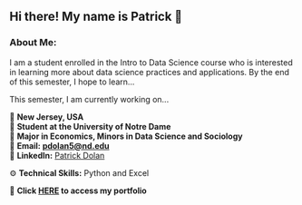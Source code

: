 ## Hi there! My name is Patrick 👋

### About Me: 

  I am a student enrolled in the Intro to Data Science course who is interested in learning more about data science practices and applications. By the end of this semester, I hope to learn...

  This semester, I am currently working on...

  📍 **New Jersey, USA**   
  🏫 **Student at the University of Notre Dame**   
  📝 **Major in Economics, Minors in Data Science and Sociology**   
  📧 **Email: pdolan5@nd.edu**    
  🔗 **LinkedIn:** [Patrick Dolan](www.linkedin.com/in/patrick-dolan-7923412a9)    

  ⚙️ **Technical Skills:** Python and Excel

  📁 **Click [HERE](https://github.com/pdolan32/DOLAN-Data-Science-Portfolio) to access my portfolio**

<!--
**pdolan32/pdolan32** is a ✨ _special_ ✨ repository because its `README.md` (this file) appears on your GitHub profile.

Here are some ideas to get you started:

- 🔭 I’m currently working on ...
- 🌱 I’m currently learning ...
- 👯 I’m looking to collaborate on ...
- 🤔 I’m looking for help with ...
- 💬 Ask me about ...
- 📫 How to reach me: ...
- 😄 Pronouns: ...
- ⚡ Fun fact: ...
-->
